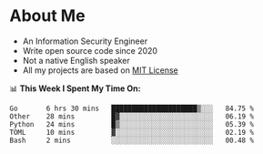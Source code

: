 # About Me

- An Information Security Engineer
- Write open source code since 2020
- Not a native English speaker
- All my projects are based on [MIT License](https://opensource.org/licenses/MIT)

📊 **This Week I Spent My Time On:**
<!--START_SECTION:waka-->
```text
Go       6 hrs 30 mins   █████████████████████▒░░░   84.75 % 
Other    28 mins         █▓░░░░░░░░░░░░░░░░░░░░░░░   06.19 % 
Python   24 mins         █▒░░░░░░░░░░░░░░░░░░░░░░░   05.39 % 
TOML     10 mins         ▓░░░░░░░░░░░░░░░░░░░░░░░░   02.19 % 
Bash     2 mins          ░░░░░░░░░░░░░░░░░░░░░░░░░   00.48 % 
```
<!--END_SECTION:waka-->

